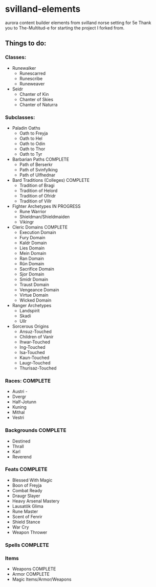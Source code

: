 # svilland-elements
aurora content builder elements from svilland norse setting for 5e
Thank you to The-Multitud-e for starting the project I forked from.

## Things to do:

### Classes:
- Runewalker
	- Runescarred
	- Runescribe
	- Runeweaver
- Seidr
	- Chanter of Kin
	- Chanter of Skies
	- Chanter of Naturra

### Subclasses:
- Paladin Oaths
	- Oath to Freyja
	- Oath to Hel
	- Oath to Odin
	- Oath to Thor
	- Oath to Tyr
- Barbarian Paths COMPLETE
	- Path of Berserkr
	- Path of Svinfylking
	- Path of Ulfhednar
- Bard Traditions (Colleges) COMPLETE
	- Tradition of Bragi
	- Tradition of Helord
	- Tradition of Ofridr
	- Tradition of Villr
- Fighter Archetypes IN PROGRESS
	- Rune Warrior
	- Shieldman/Shieldmaiden
	- Vikingr
- Cleric Domains COMPLETE
	- Execution Domain
	- Fury Domain
	- Kaldr Domain
	- Lies Domain
	- Mein Domain
	- Ran Domain
	- Rûn Domain
	- Sacrifice Domain
	- Sjor Domain
	- Smidr Domain
	- Traust Domain
	- Vengeance Domain
	- Virtue Domain
	- Wicked Domain
- Ranger Archetypes
	- Landspirit
	- Skadi
	- Ullr
- Sorcerous Origins
	- Ansuz-Touched
	- Children of Vanir
	- Ihwar-Touched
	- Ing-Touched
	- Isa-Touched
	- Kaun-Touched
	- Laugr-Touched
	- Thurisaz-Touched

### Races: COMPLETE
- Austri - 
- Dvergr
- Half-Jotunn
- Kuning
- Mithal
- Vestri

### Backgrounds COMPLETE
- Destined
- Thrall
- Karl
- Reverend

### Feats COMPLETE
- Blessed With Magic
- Boon of Freyja
- Combat Ready
- Draugr Slayer
- Heavy Arsenal Mastery
- Lausatök Glima
- Rune Master
- Scent of Fenrir
- Shield Stance
- War Cry
- Weapon Thrower

### Spells COMPLETE

### Items
- Weapons COMPLETE
- Armor COMPLETE
- Magic Items/Armor/Weapons



